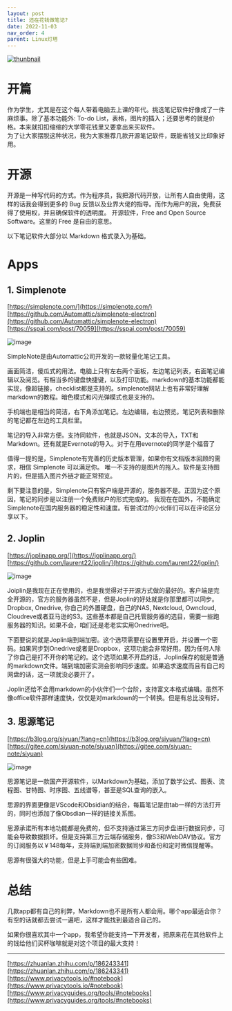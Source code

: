 ```yaml
---
layout: post
title: 还在花钱做笔记?
date: 2022-11-03
nav_order: 4
parent: Linux灯塔
---
```

[![thunbnail](https://user-images.githubusercontent.com/31970387/210124135-e21cf6e0-9410-4036-96bc-91f9b02955db.png)](https://www.bilibili.com/video/BV1pK411S7PQ/?share_source=copy_web&vd_source=b60fa1fc7ed572ffbffeb7d10321614a)
  
# 开篇
作为学生，尤其是在这个每人带着电脑去上课的年代。挑选笔记软件好像成了一件麻烦事。除了基本功能外: To-do List，表格，图片的插入；还要思考的就是价格。本来就扣扣缩缩的大学零花钱里又要拿出来买软件。  
为了让大家摆脱这种状况，我为大家推荐几款开源笔记软件，既能省钱又比印象好用。  

# 开源
开源是一种写代码的方式。作为程序员，我把源代码开放，让所有人自由使用，这样的话我会得到更多的 Bug 反馈以及业界大佬的指导。而作为用户的我，免费获得了使用权，并且确保软件的透明度。
开源软件，Free and Open Source Software。这里的 Free 是自由的意思。

以下笔记软件大部分以 Markdown 格式录入为基础。

# Apps 
## 1. Simplenote
[https://simplenote.com/](https://simplenote.com/)  
[https://github.com/Automattic/simplenote-electron](https://github.com/Automattic/simplenote-electron)  
[https://sspai.com/post/70059](https://sspai.com/post/70059)  

![image](https://user-images.githubusercontent.com/31970387/221751070-71a46e51-91fe-4c3a-b225-b6d3fcba27f7.png)

SimpleNote是由Automattic公司开发的一款轻量化笔记工具。

画面简洁，傻瓜式的用法。电脑上只有左右两个面板，左边笔记列表，右面笔记编辑以及阅览。有相当多的键盘快捷键，以及打印功能。markdown的基本功能都能实现，像超链接，checklist都是支持的。simplenote网站上也有非常好理解markdown的教程。暗色模式和闪光弹模式也是支持的。

手机端也是相当的简洁，右下角添加笔记。左边编辑，右边预览。笔记列表和删除的笔记都在左边的工具栏里。

笔记的导入非常方便。支持同软件，也就是JSON。文本的导入，TXT和Markdown。还有就是Evernote的导入。对于在用evernote的同学是个福音了

值得一提的是，Simplenote有完善的历史版本管理，如果你有文档版本回顾的需求，相信 Simplenote 可以满足你。
唯一不支持的是图片的拖入。软件是支持图片的，但是插入图片外链才能正常预览。

剩下要注意的是，Simplenote只有客户端是开源的，服务器不是。正因为这个原因，笔记的同步是以注册一个免费账户的形式完成的。
我现在在国外，不能确定Simplenote在国内服务器的稳定性和速度。有尝试过的小伙伴们可以在评论区分享以下。

## 2. Joplin
[https://joplinapp.org/](https://joplinapp.org/)  
[https://github.com/laurent22/joplin/](https://github.com/laurent22/joplin/)  

![image](https://user-images.githubusercontent.com/31970387/221751089-6adb7dbe-4b57-4cb4-80ff-202a949851e8.png)

Joiplin是我现在正在使用的，也是我觉得对于开源方式做的最好的。客户端是完全开源的，官方的服务器虽然不是，但是Joplin的好处就是你那里都可以同步。Dropbox, Onedrive, 你自己的外置硬盘，自己的NAS, Nextcloud, Owncloud, Cloudreve或者亚马逊的S3。这些基本都是自己托管服务器的选目，需要一些跑服务器的知识。如果不会，咱们还是老老实实用Onedrive吧。

下面要说的就是Joplin端到端加密。这个选项需要在设置里开启，并设置一个密码。如果同步到Onedrive或者是Dropbox，这项功能会非常好用。因为任何人除了你自己是打不开你的笔记的。这个选项如果不开启的话，Joplin保存的就是普通的markdown文件。端到端加密实测会影响同步速度。如果追求速度而且有自己的网盘的话，这一项就没必要开了。

Joplin还给不会用markdown的小伙伴们一个台阶，支持富文本格式编辑。虽然不像office软件那样速度快，仅仅是对markdown的一个转换。但是有总比没有好。

## 3. 思源笔记
[https://b3log.org/siyuan/?lang=cn](https://b3log.org/siyuan/?lang=cn)  
[https://gitee.com/siyuan-note/siyuan](https://gitee.com/siyuan-note/siyuan)  

![image](https://user-images.githubusercontent.com/31970387/221751103-9782c7b3-72ac-41f1-a2de-77e15911b1c0.png)

思源笔记是一款国产开源软件，以Markdown为基础，添加了数学公式、图表、流程图、甘特图、时序图、五线谱等，甚至是SQL查询的嵌入。  

思源的界面更像是VScode和Obsidian的结合，每篇笔记是由tab一样的方法打开的，同时也添加了像Obsdian一样的链接关系图。  

思源承诺所有本地功能都是免费的，但不支持通过第三方同步盘进行数据同步，可能会导致数据损坏。但是支持第三方云端存储服务，像S3和WebDAV协议。官方的订阅服务以￥148每年，支持端到端加密数据同步和备份和定时微信提醒等。  

思源有很强大的功能，但是上手可能会有些困难。  

# 总结
几款app都有自己的利弊，Markdown也不是所有人都会用。哪个app最适合你？有空的话就都去尝试一遍吧，这样才能找到最适合自己的。  

如果你很喜欢其中一个app，我希望你能支持一下开发者，把原来花在其他软件上的钱给他们买杯咖啡就是对这个项目的最大支持！  

***
[https://zhuanlan.zhihu.com/p/186243341](https://zhuanlan.zhihu.com/p/186243341)  
[https://www.privacytools.io/#notebook](https://www.privacytools.io/#notebook)  
[https://www.privacyguides.org/tools/#notebooks](https://www.privacyguides.org/tools/#notebooks)
  
<script src="https://utteranc.es/client.js"
        repo="C0lgrave34/C0lgrave34.github.io"
        issue-term="pathname"
        label="Comment"
        theme="github-light"
        crossorigin="anonymous"
        async>
</script> 